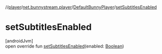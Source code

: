 //[player](../../../index.md)/[net.bunnystream.player](../index.md)/[DefaultBunnyPlayer](index.md)/[setSubtitlesEnabled](set-subtitles-enabled.md)

# setSubtitlesEnabled

[androidJvm]\
open override fun [setSubtitlesEnabled](set-subtitles-enabled.md)(enabled: [Boolean](https://kotlinlang.org/api/latest/jvm/stdlib/kotlin/-boolean/index.html))
